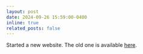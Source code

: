 ```yaml
---
layout: post
date: 2024-09-26 15:59:00-0400
inline: true
related_posts: false
---
```


Started a new website. The old one is available [here](/oldsite/index.html).
